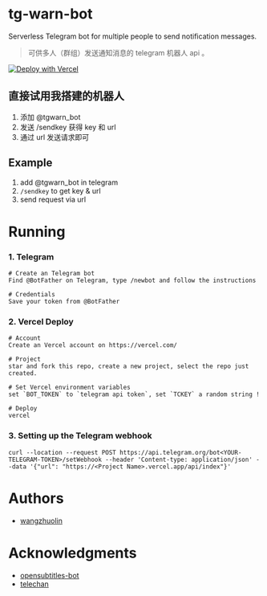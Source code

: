 # tg-warn-bot
Serverless Telegram bot for multiple people to send notification messages.

> 可供多人（群组）发送通知消息的 telegram 机器人 api 。

[![Deploy with Vercel](https://vercel.com/button)](https://vercel.com/new/clone?repository-url=https%3A%2F%2Fgithub.com%2Fwangzhuolin%2Ftg-warn-bot&env=BOT_TOKEN,TCKEY&envDescription=set%20%60BOT_TOKEN%60%20to%20%60telegram%20api%20token%60%2C%20set%20%60TCKEY%60%20a%20random%20string%20!)

## 直接试用我搭建的机器人

1. 添加 @tgwarn_bot
2. 发送 /sendkey 获得 key 和 url
3. 通过 url 发送请求即可

## Example

1. add @tgwarn_bot in telegram
2. `/sendkey` to get key & url
3. send request via url 


# Running
### 1. Telegram
````
# Create an Telegram bot
Find @BotFather on Telegram, type /newbot and follow the instructions

# Credentials
Save your token from @BotFather
````


### 2. Vercel Deploy
````
# Account
Create an Vercel account on https://vercel.com/

# Project
star and fork this repo, create a new project, select the repo just created.

# Set Vercel environment variables
set `BOT_TOKEN` to `telegram api token`, set `TCKEY` a random string !

# Deploy
vercel
````

### 3. Setting up the Telegram webhook
````
curl --location --request POST https://api.telegram.org/bot<YOUR-TELEGRAM-TOKEN>/setWebhook --header 'Content-type: application/json' --data '{"url": "https://<Project Name>.vercel.app/api/index"}'
````

# Authors
* [wangzhuolin](https://github.com/wangzhuolin/)

# Acknowledgments
* [opensubtitles-bot](https://github.com/xxgicoxx/opensubtitles-bot)
* [telechan](https://github.com/easychen/telechan)
